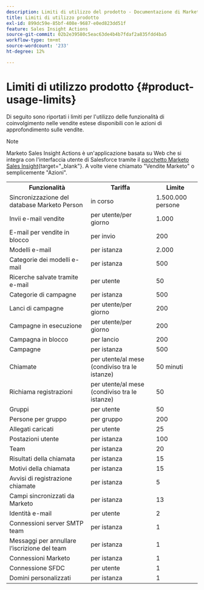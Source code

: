 ```yaml
---
description: Limiti di utilizzo del prodotto - Documentazione di Marketo - Documentazione del prodotto
title: Limiti di utilizzo prodotto
exl-id: 899dc59e-85bf-408e-9687-e0ed823dd51f
feature: Sales Insight Actions
source-git-commit: 02b2e39580c5eac63de4b4b7fdaf2a835fdd4ba5
workflow-type: tm+mt
source-wordcount: '233'
ht-degree: 12%

---
```


# Limiti di utilizzo prodotto {#product-usage-limits}

Di seguito sono riportati i limiti per l&#39;utilizzo delle funzionalità di coinvolgimento nelle vendite estese disponibili con le azioni di approfondimento sulle vendite.

>[!NOTE]
>
>Marketo Sales Insight Actions è un&#39;applicazione basata su Web che si integra con l&#39;interfaccia utente di Salesforce tramite il [pacchetto Marketo Sales Insight](/help/marketo/product-docs/marketo-sales-insight/msi-for-salesforce/installation/install-marketo-sales-insight-package-in-salesforce-appexchange.md){target="_blank"}. A volte viene chiamato &quot;Vendite Marketo&quot; o semplicemente &quot;Azioni&quot;.

<table>
  <th>Funzionalità</th>
  <th>Tariffa</th>
  <th>Limite</th>
 <tr>
  <td>Sincronizzazione del database Marketo Person</td>
  <td>in corso</td>
  <td>1.500.000 persone</td>
 </tr>
 <tr>
  <td>Invii e-mail vendite</td>
  <td>per utente/per giorno</td>
  <td>1.000</td>
 </tr>
 <tr>
  <td>E-mail per vendite in blocco</td>
  <td>per invio</td>
  <td>200</td>
 </tr>
 <tr>
  <td>Modelli e-mail</td>
  <td>per istanza</td>
  <td>2.000</td>
 </tr>
 <tr>
  <td>Categorie dei modelli e-mail</td>
  <td>per istanza</td>
  <td>500</td>
 </tr>
 <tr>
  <td>Ricerche salvate tramite e-mail</td>
  <td>per utente</td>
  <td>50</td>
 </tr>
 <tr>
  <td>Categorie di campagne</td>
  <td>per istanza</td>
  <td>500</td>
 </tr>
 <tr>
  <td>Lanci di campagne</td>
  <td>per utente/per giorno</td>
  <td>200</td>
 </tr>
 <tr>
  <td>Campagne in esecuzione</td>
  <td>per utente/per giorno</td>
  <td>200</td>
 </tr>
 <tr>
  <td>Campagna in blocco</td>
  <td>per lancio</td>
  <td>200</td>
 </tr>
 <tr>
  <td>Campagne</td>
  <td>per istanza</td>
  <td>500</td>
 </tr>
  <td>Chiamate</td>
  <td>per utente/al mese (condiviso tra le istanze)</td>
  <td>50 minuti</td>
 </tr>
 <tr>
  <td>Richiama registrazioni</td>
  <td>per utente/al mese (condiviso tra le istanze)</td>
  <td>50</td>
 </tr>
 <tr>
  <td>Gruppi</td>
  <td>per utente</td>
  <td>50</td>
 </tr>
 <tr>
  <td>Persone per gruppo</td>
  <td>per gruppo</td>
  <td>200</td>
 </tr>
 <tr>
  <td>Allegati caricati</td>
  <td>per utente</td>
  <td>25</td>
 </tr>
 <tr>
  <td>Postazioni utente</td>
  <td>per istanza</td>
  <td>100</td>
 </tr>
 <tr>
  <td>Team</td>
  <td>per istanza</td>
  <td>20</td>
 </tr>
 <tr>
  <td>Risultati della chiamata</td>
  <td>per istanza</td>
  <td>15</td>
 </tr>
 <tr>
  <td>Motivi della chiamata</td>
  <td>per istanza</td>
  <td>15</td>
 </tr>
 <tr>
  <td>Avvisi di registrazione chiamate</td>
  <td>per istanza</td>
  <td>5</td>
 </tr>
 <tr>
  <td>Campi sincronizzati da Marketo</td>
  <td>per istanza</td>
  <td>13</td>
 </tr>
  <td>Identità e-mail</td>
  <td>per utente</td>
  <td>2</td>
 </tr>
 <tr>
  <td>Connessioni server SMTP team</td>
  <td>per istanza</td>
  <td>1</td>
 </tr>
 <tr>
  <td>Messaggi per annullare l’iscrizione del team</td>
  <td>per istanza</td>
  <td>1</td>
 </tr>
 <tr>
  <td>Connessioni Marketo</td>
  <td>per istanza</td>
  <td>1</td>
 </tr>
 <tr>
  <td>Connessione SFDC</td>
  <td>per utente</td>
  <td>1</td>
 </tr>
 <tr>
  <td>Domini personalizzati</td>
  <td>per istanza</td>
  <td>1</td>
 </tr>
</table>
